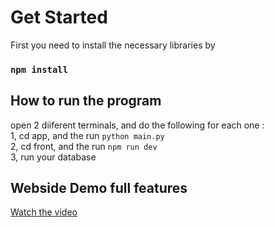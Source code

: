 # Get Started 

First you need to install the necessary libraries by
### `npm install`

## How to run the program

open 2 diiferent terminals, and do the following for each one :<br>
1, cd app, and the run `python main.py`<br>
2, cd front, and the run `npm run dev`<br>
3, run your database


## Webside Demo full features
[Watch the video](https://drive.google.com/file/d/1bE4IjiF_zR_uv1mFP2n2SVb_sSJ_ha1M/view?usp=sharing)
